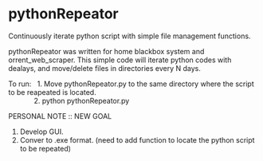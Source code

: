 # pythonRepeator
Continuously iterate python script with simple file management functions.

pythonRepeator was written for home blackbox system and orrent_web_scraper.
This simple code will iterate python codes with dealays, and move/delete files in directories every N days. 

To run: 
&nbsp;&nbsp;1.  Move pythonRepeator.py to the same directory where the script to be reapeated is located.  
&nbsp;&nbsp;&nbsp;&nbsp;&nbsp;&nbsp;&nbsp;&nbsp;&nbsp;&nbsp;&nbsp;&nbsp;&nbsp;2.  python pythonRepeator.py  
    
    
PERSONAL NOTE :: NEW GOAL
1. Develop GUI.
2. Conver to .exe format. (need to add function to locate the python script to be repeated)
